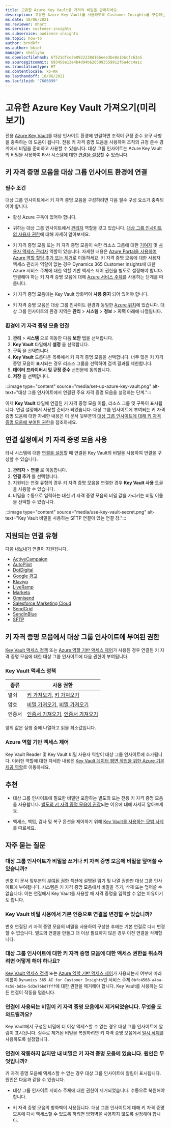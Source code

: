 ```yaml
---
title: 고유한 Azure Key Vault를 가져와 비밀을 관리하세요.
description: 고유한 Azure Key Vault를 사용하도록 Customer Insights를 구성하는 방법을 알아보세요.
ms.date: 10/06/2021
ms.reviewer: mhart
ms.service: customer-insights
ms.subservice: audience-insights
ms.topic: how-to
author: brndkfr
ms.author: bkief
manager: shellyha
ms.openlocfilehash: 6f521dfce3e0922238d16beee3be8e1bbcfc63a5
ms.sourcegitcommit: 693458e13e4b4d94b6205093559912f6a4dc4a1c
ms.translationtype: HT
ms.contentlocale: ko-KR
ms.lasthandoff: 10/06/2021
ms.locfileid: "7606099"
---
```

# <a name="bring-your-own-azure-key-vault-preview"></a>고유한 Azure Key Vault 가져오기(미리 보기)

전용 [Azure Key Vault](/azure/key-vault/general/basic-concepts)를 대상 인사이트 환경에 연결하면 조직이 규정 준수 요구 사항을 충족하는 데 도움이 됩니다.
전용 키 자격 증명 모음을 사용하여 조직의 규정 준수 경계에서 비밀을 준비하고 사용할 수 있습니다. 대상 그룹 인사이트는 Azure Key Vault의 비밀을 사용하여 타사 시스템에 대한 [연결을 설정](connections.md)할 수 있습니다.

## <a name="link-the-key-vault-to-the-audience-insights-environment"></a>키 자격 증명 모음을 대상 그룹 인사이트 환경에 연결

### <a name="prerequisites"></a>필수 조건

대상 그룹 인사이트에서 키 자격 증명 모음을 구성하려면 다음 필수 구성 요소가 충족되어야 합니다.

- 활성 Azure 구독이 있어야 합니다.

- 귀하는 대상 그룹 인사이트에서 [관리자](permissions.md#administrator) 역할을 갖고 있습니다. [대상 그룹 인사이트의 사용자 권한](permissions.md#assign-roles-and-permissions)에 대해 자세히 알아보세요.

- 키 자격 증명 모음 또는 키 자격 증명 모음이 속한 리소스 그룹에 대한 [기여자](/azure/role-based-access-control/built-in-roles#contributor) 및 [사용자 액세스 관리자](/azure/role-based-access-control/built-in-roles#user-access-administrator) 역할이 있습니다. 자세한 내용은 [Azure Portal을 사용하여 Azure 역할 할당 추가 또는 제거](/azure/role-based-access-control/role-assignments-portal)로 이동하세요. 키 자격 증명 모음에 대한 사용자 액세스 관리자 역할이 없는 경우 Dynamics 365 Customer Insights에 대한 Azure 서비스 주체에 대한 역할 기반 액세스 제어 권한을 별도로 설정해야 합니다. 연결해야 하는 키 자격 증명 모음에 대해 [Azure 서비스 주체](connect-service-principal.md)를 사용하는 단계를 따릅니다.

- 키 자격 증명 모음에는 Key Vault 방화벽이 **사용 중지** 되어 있어야 합니다.

- 키 자격 증명 모음은 대상 그룹 인사이트 환경과 동일한 [Azure 위치](https://azure.microsoft.com/global-infrastructure/geographies/#overview)에 있습니다. 대상 그룹 인사이트의 환경 지역은 **관리** > **시스템** > **정보** > **지역** 아래에 나열됩니다.

### <a name="link-a-key-vault-to-the-environment"></a>환경에 키 자격 증명 모음 연결

1. **관리** > **시스템** 으로 이동한 다음 **보안** 탭을 선택합니다.
1. **Key Vault** 타일에서 **설정** 을 선택합니다.
1. **구독** 을 선택합니다.
1. **Key Vault** 드롭다운 목록에서 키 자격 증명 모음을 선택합니다. 너무 많은 키 자격 증명 모음이 표시되는 경우 리소스 그룹을 선택하여 검색 결과를 제한합니다.
1. **데이터 프라이버시 및 규정 준수** 선언문에 동의합니다.
1. **저장** 을 선택합니다.

:::image type="content" source="media/set-up-azure-key-vault.png" alt-text="대상 그룹 인사이트에서 연결된 주요 자격 증명 모음을 설정하는 단계.":::

이제 **Key Vault** 타일에 연결된 키 자격 증명 모음 이름, 리소스 그룹 및 구독이 표시됩니다. 연결 설정에서 사용할 준비가 되었습니다.
대상 그룹 인사이트에 부여되는 키 자격 증명 모음에 대한 자세한 내용은 이 문서 뒷부분의 [대상 그룹 인사이트에 대해 키 자격 증명 모음에 부여된 권한](#permissions-granted-on-the-key-vault-to-audience-insights)을 참조하세요.

## <a name="use-the-key-vault-in-the-connection-setup"></a>연결 설정에서 키 자격 증명 모음 사용

타사 시스템에 대한 [연결을 설정](connections.md)할 때 연결된 Key Vault의 비밀을 사용하여 연결을 구성할 수 있습니다.

1. **관리자** > **연결** 로 이동합니다.
1. **연결 추가** 를 선택합니다.
1. 지원되는 연결 유형의 경우 키 자격 증명 모음을 연결한 경우 **Key Vault 사용** 토글을 사용할 수 있습니다.
1. 비밀을 수동으로 입력하는 대신 키 자격 증명 모음의 비밀 값을 가리키는 비밀 이름을 선택할 수 있습니다.

:::image type="content" source="media/use-key-vault-secret.png" alt-text="Key Vault 비밀을 사용하는 SFTP 연결이 있는 연결 창.":::

## <a name="supported-connection-types"></a>지원되는 연결 유형

다음 [내보내기](export-destinations.md) 연결이 지원됩니다.

* [ActiveCampaign](export-active-campaign.md)
* [AutoPilot](export-autopilot.md)
* [DotDigital](export-dotdigital.md)
* [Google 광고](export-google-ads.md)
* [Klaviyo](export-klaviyo.md)
* [LiveRamp](export-liveramp.md)
* [Marketo](export-marketo.md)
* [Omnisend](export-omnisend.md)
* [Salesforce Marketing Cloud](export-salesforce.md)
* [SendGrid](export-sendgrid.md)
* [SendInBlue](export-sendinblue.md)
* [SFTP](export-sftp.md)

## <a name="permissions-granted-on-the-key-vault-to-audience-insights"></a>키 자격 증명 모음에서 대상 그룹 인사이트에 부여된 권한

[Key Vault 액세스 정책](/azure/key-vault/general/assign-access-policy?tabs=azure-portal) 또는 [Azure 역할 기반 액세스 제어](/azure/key-vault/general/rbac-guide?tabs=azure-cli)가 사용된 경우 연결된 키 자격 증명 모음에 대한 대상 그룹 인사이트에 다음 권한이 부여됩니다.

### <a name="key-vault-access-policy"></a>Key Vault 액세스 정책

| 종류        | 사용 권한          |
| ----------- | -------------------- |
| 열쇠         | [키 가져오기](/rest/api/keyvault/get-keys), [키 가져오기](/rest/api/keyvault/get-key)                                 |
| 암호      | [비밀 가져오기](/rest/api/keyvault/get-secrets), [비밀 가져오기](/rest/api/keyvault/get-secret)                     |
| 인증서 | [인증서 가져오기](/rest/api/keyvault/get-certificates), [인증서 가져오기](/rest/api/keyvault/get-certificate) |

앞의 값은 실행 중에 나열하고 읽을 최소값입니다.

### <a name="azure-role-based-access-control"></a>Azure 역할 기반 액세스 제어

Key Vault Reader 및 Key Vault 비밀 사용자 역할이 대상 그룹 인사이트에 추가됩니다. 이러한 역할에 대한 자세한 내용은 [Key Vault 데이터 평면 작업을 위한 Azure 기본 제공 역할](/azure/key-vault/general/rbac-guide?tabs=azure-cli)로 이동하세요.

## <a name="recommendations"></a>추천

- 대상 그룹 인사이트에 필요한 비밀만 포함하는 별도의 또는 전용 키 자격 증명 모음을 사용합니다. [별도의 키 자격 증명 모음이 권장](/azure/key-vault/general/best-practices#why-we-recommend-separate-key-vaults)되는 이유에 대해 자세히 알아보세요.

- 액세스, 백업, 감사 및 복구 옵션을 제어하기 위해 [Key Vault를 사용하는 모범 사례](/azure/key-vault/general/best-practices#turn-on-logging)를 따르세요.

## <a name="frequently-asked-questions"></a>자주 묻는 질문

### <a name="can-audience-insights-write-secrets-or-overwrite-secrets-into-the-key-vault"></a>대상 그룹 인사이트가 비밀을 쓰거나 키 자격 증명 모음에 비밀을 덮어쓸 수 있습니까?

번호 이 문서 앞부분의 [부여된 권한](#permissions-granted-on-the-key-vault-to-audience-insights) 섹션에 설명된 읽기 및 나열 권한만 대상 그룹 인사이트에 부여됩니다. 시스템은 키 자격 증명 모음에서 비밀을 추가, 삭제 또는 덮어쓸 수 없습니다. 이는 연결에서 Key Vault를 사용할 때 자격 증명을 입력할 수 없는 이유이기도 합니다.

### <a name="can-i-change-a-connection-from-using-key-vault-secrets-to-default-authentication"></a>Key Vault 비밀 사용에서 기본 인증으로 연결을 변경할 수 있습니까?

번호 연결된 키 자격 증명 모음의 비밀을 사용하여 구성한 후에는 기본 연결로 다시 변경할 수 없습니다. 별도의 연결을 만들고 더 이상 필요하지 않은 경우 이전 연결을 삭제합니다.

### <a name="how-can-i-revoke-access-to-a-key-vault-for-audience-insights"></a>대상 그룹 인사이트에 대한 키 자격 증명 모음에 대한 액세스 권한을 취소하려면 어떻게 해야 하나요?

[Key Vault 액세스 정책](/azure/key-vault/general/assign-access-policy?tabs=azure-portal) 또는 [Azure 역할 기반 액세스 제어](/azure/key-vault/general/rbac-guide?tabs=azure-cli)가 사용되는지 여부에 따라 이름이 `Dynamics 365 AI for Customer Insights`인 서비스 주체 `0bfc4568-a4ba-4c58-bd3e-5d3e76bd7fff`에 대한 권한을 제거해야 합니다. Key Vault를 사용하는 모든 연결이 작동을 멈춥니다.

### <a name="a-secret-thats-used-in-a-connection-got-removed-from-the-key-vault-what-can-i-do"></a>연결에 사용되는 비밀이 키 자격 증명 모음에서 제거되었습니다. 무엇을 도와드릴까요?

Key Vault에서 구성된 비밀에 더 이상 액세스할 수 없는 경우 대상 그룹 인사이트에 알림이 표시됩니다. 실수로 제거된 비밀을 복원하려면 키 자격 증명 모음에서 [일시 삭제](/azure/key-vault/general/soft-delete-overview)를 사용하도록 설정합니다.

### <a name="a-connection-doesnt-work-but-my-secret-is-in-the-key-vault-what-might-be-the-cause"></a>연결이 작동하지 않지만 내 비밀은 키 자격 증명 모음에 있습니다. 원인은 무엇입니까?

키 자격 증명 모음에 액세스할 수 없는 경우 대상 그룹 인사이트에 알림이 표시됩니다. 원인은 다음과 같을 수 있습니다.

- 대상 그룹 인사이트 서비스 주체에 대한 권한이 제거되었습니다. 수동으로 복원해야 합니다.

- 키 자격 증명 모음의 방화벽이 사용됩니다. 대상 그룹 인사이트에 대해 키 자격 증명 모음에 다시 액세스할 수 있도록 하려면 방화벽을 사용하지 않도록 설정해야 합니다.
